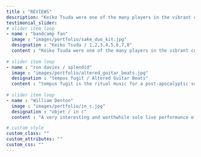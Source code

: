 ```yaml
---
title : "REVIEWS"
description: "Keiko Tsuda were one of the many players in the vibrant collective of French electronic math.tempus fugit is the ritual music for a post-apocalyptic society which has descended into savagery in the bombed-out streets of new york.A very interesting and worthwhile solo live performance of In C done with loopers"
testimonial_slider:
# slider item loop
- name : "bandcamp fan"
  image : "images/portfolio/sake_duo_kit.jpg"
  designation : "Keiko Tsuda / 1,2,3,4,5,6,7,8"
  content : "Keiko Tsuda were one of the many players in the vibrant collective of French electronic math, which also includes bands like Geste, Jean Jean, Quadrupede, and Chevreuil. Perhaps what made albums like Sake Duo Kit stand out from the others was its eccentric punk aesthetic. The seven tracks on this debut incorporate looping and improvisation, are punchy, quirky, and have a rascally manner to them."
            
# slider item loop
- name : "ron davies / splendid"
  image : "images/portfolio/altered_guitar_beats.jpg"
  designation : "tempus fugit / Altered Guitar Beats"
  content : "tempus fugit is the ritual music for a post-apocalyptic society which has descended into savagery in the bombed-out streets of new york. you're probably asking, if the music is this harsh, why should i care? tempus fugit is worth listening to for the same reason that we give such attention to classical music -- the thought and skill that goes into piecing these individual elements into a cohesive whole is he music was too complex for many, yet today it is impossible to discuss the high points of culture without invoking these same compositions"
            
# slider item loop
- name : "William Denton"
  image : "images/portfolio/in_c.jpg"
  designation : "objet / in c"
  content : "A very interesting and worthwhile solo live performance of In C done with loopers. Any performance of the piece where the fragments are looped loses some of the excitement of an ensemble performance, but for one person to do this in one take is remarkable. It works. "

# custom style
custom_class: "" 
custom_attributes: "" 
custom_css: ""
---
```


